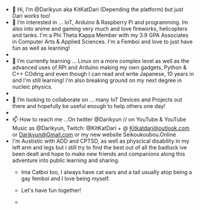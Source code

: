- 👋 Hi, I’m @Darikyun aka KitKatDari (Depending the platform) but just Dari works too!
- 👀 I’m interested in ... IoT, Arduino & Raspberry Pi and programming. Im also into anime and gaming very much and love fireworks, helicopters and tanks. I'm a Phi Theta Kappa Member with my 3.9 GPA Associates in Computer Arts & Applied Sciences. I'm a Femboi and love to just have fun as well as learning!
-
- 🌱 I’m currently learning ... Linux on a more complex level as well as the advanced uses of RPi and Arduino making my own gadgets, Python & C++ COding and even though I can read and write Japanese, 10 years in and I'm still learning! i'm also breaking ground on my next degree in nucleic physics.
- 
- 💞️ I’m looking to collaborate on ... many IoT Devices and Projects out there and hopefully be useful enough to help others one day!
-
- 📫 How to reach me ...On twitter @Darikyun // on YouTube & YouTube Music as @Darikyun, Twitch: @KitKatDari + @ Kitkatdari@outlook.com or Darikyun@Gmail.com or my new website Seikoukoubou.Online
- I'm Austistic with ADD and CPTSD, as well as physcical disability in my left arm and legs but i still try to find the best out of all the badluck ive been dealt and hope to make new friends and companions along this adventure into public learning and sharing.
  - Ima Catboi too, I always have cat ears and a tail usually atop being a gay femboi and I love being myself.
 
  - Let's have fun together!
 
  - 



<!---
Darikyun/Darikyun is a ✨ special ✨ repository because its `README.md` (this file) appears on your GitHub profile.
You can click the Preview link to take a look at your changes.
--->
